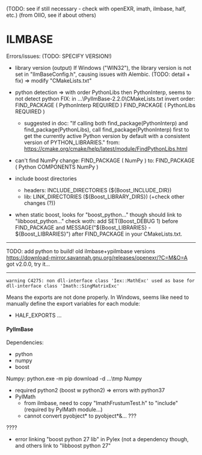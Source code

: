 (TODO: see if still necessary - check with openEXR, imath, ilmbase, half, etc.)
(from OIIO, see if about others)


# ILMBASE


Errors/issues:
(TODO: SPECIFY VERSION!)

- library version (output)
If Windows ("WIN32"), the library version is not set in "IlmBaseConfig.h", causing issues with Alembic.
(TODO: detail + fix)
=> modify "CMakeLists.txt"


- python detection
  => with order PythonLibs then PythonInterp, seems to not detect python
FIX:
  in
    ...\PyIlmBase-2.2.0\CMakeLists.txt
  invert order:
    FIND_PACKAGE ( PythonInterp REQUIRED )
    FIND_PACKAGE ( PythonLibs REQUIRED )
  + suggested in doc:
    "If calling both find_package(PythonInterp) and find_package(PythonLibs), call find_package(PythonInterp) first to get the currently active Python version by default with a consistent version of PYTHON_LIBRARIES."
    from:
    https://cmake.org/cmake/help/latest/module/FindPythonLibs.html


- can't find NumPy
  change:
    FIND_PACKAGE ( NumPy )
  to:
    FIND_PACKAGE ( Python COMPONENTS NumPy )


- include boost directories
  - headers:
    INCLUDE_DIRECTORIES (${Boost_INCLUDE_DIR})
  - lib:
    LINK_DIRECTORIES (${Boost_LIBRARY_DIRS})
(+check other changes (?))


- when static boost, looks for "boost_python..." though should link to "libboost_python..."
  check woth:
  add SET(Boost_DEBUG 1) before FIND_PACKAGE and MESSAGE("\${Boost_LIBRARIES} - ${Boost_LIBRARIES}") after FIND_PACKAGE in your CMakeLists.txt. 



----

TODO: add python to build!
old ilmbase+ypilmbase versions
https://download-mirror.savannah.gnu.org/releases/openexr/?C=M&O=A
got v2.0.0, try it...

----

```
warning C4275: non dll-interface class 'Iex::MathExc' used as base for dll-interface class 'Imath::SingMatrixExc'
```
Means the exports are not done properly.
In Windows, seems like need to manually define the export variables for each module:
* HALF_EXPORTS
...


#### PyIlmBase

Dependencies:
* python
* numpy
* boost



Numpy:
python.exe -m pip download -d ...\tmp Numpy


- required python2 (boost w python2)
  => errors with python37
- PyIMath
  - from ilmbase, need to copy "ImathFrustumTest.h" to "include" (required by PyIMath module...)
  - cannot convert pyobject* to pyobject*&... ???



????
- error linking "boost python 27 lib" in PyIex
  (not a dependency though, and others link to "libboost python 27"

